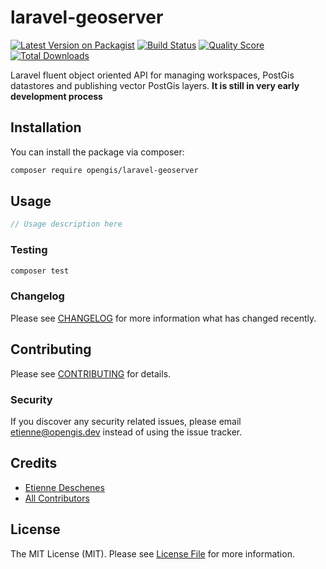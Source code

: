 # laravel-geoserver

[![Latest Version on Packagist](https://img.shields.io/packagist/v/opengis/laravel-geoserver.svg?style=flat-square)](https://packagist.org/packages/opengis/laravel-geoserver)
[![Build Status](https://img.shields.io/travis/opengis/laravel-geoserver/master.svg?style=flat-square)](https://travis-ci.org/opengis/laravel-geoserver)
[![Quality Score](https://img.shields.io/scrutinizer/g/opengis/laravel-geoserver.svg?style=flat-square)](https://scrutinizer-ci.com/g/opengis/laravel-geoserver)
[![Total Downloads](https://img.shields.io/packagist/dt/opengis/laravel-geoserver.svg?style=flat-square)](https://packagist.org/packages/opengis/laravel-geoserver)

Laravel fluent object oriented API for managing workspaces, PostGis datastores and publishing vector PostGis layers.
**It is still in very early development process**

## Installation

You can install the package via composer:

```bash
composer require opengis/laravel-geoserver
```

## Usage

``` php
// Usage description here
```

### Testing

``` bash
composer test
```

### Changelog

Please see [CHANGELOG](CHANGELOG.md) for more information what has changed recently.

## Contributing

Please see [CONTRIBUTING](CONTRIBUTING.md) for details.

### Security

If you discover any security related issues, please email etienne@opengis.dev instead of using the issue tracker.

## Credits

- [Etienne Deschenes](https://github.com/opengis)
- [All Contributors](../../contributors)

## License

The MIT License (MIT). Please see [License File](LICENSE.md) for more information.

